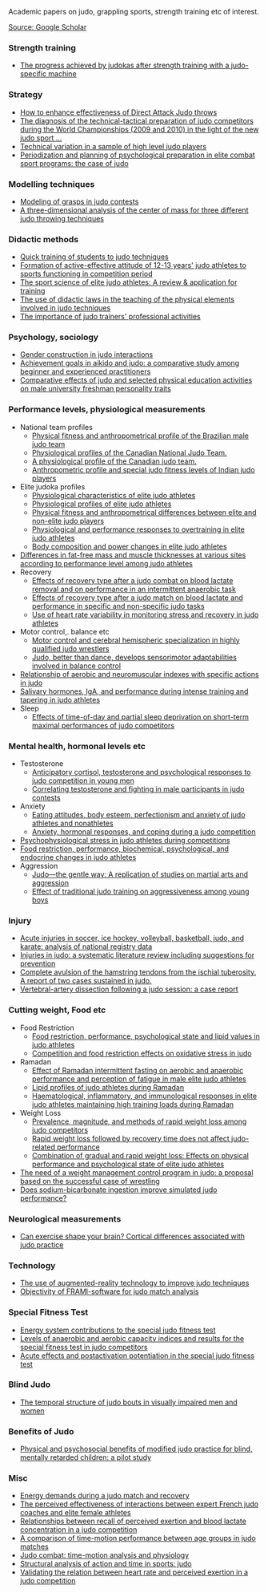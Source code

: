 Academic papers on judo, grappling sports, strength training etc of interest. 

[Source: Google Scholar](https://scholar.google.co.uk/scholar?start=20&q=judo&hl=en&as_sdt=0,5)

### Strength training
- [The progress achieved by judokas after strength training with a judo-specific machine](https://www.ncbi.nlm.nih.gov/pmc/articles/PMC3863927/)


### Strategy
- [How to enhance effectiveness of Direct Attack Judo throws](https://arxiv.org/vc/arxiv/papers/1401/1401.1102v1.pdf)
- [The diagnosis of the technical-tactical preparation of judo competitors during the World Championships (2009 and 2010) in the light of the new judo sport …]()
- [Technical variation in a sample of high level judo players](http://journals.sagepub.com/doi/abs/10.2466/pms.106.3.859-869)
- [Periodization and planning of psychological preparation in elite combat sport programs: the case of judo](https://www.tandfonline.com/doi/abs/10.1080/1612197X.2005.9671755)


### Modelling techniques
- [Modeling of grasps in judo contests](https://www.tandfonline.com/doi/abs/10.1080/24748668.2010.11868518)
- [A three-dimensional analysis of the center of mass for three different judo throwing techniques](https://www.ncbi.nlm.nih.gov/pmc/articles/PMC3863919/)


### Didactic methods
- [Quick training of students to judo techniques](https://papers.ssrn.com/sol3/papers.cfm?abstract_id=2782372)
- [Formation of active-effective attitude of 12-13 years' judo athletes to sports functioning in competition period](http://dspace.bsu.edu.ru/handle/123456789/21687)
- [The sport science of elite judo athletes: A review & application for training]()
- [The use of didactic laws in the teaching of the physical elements involved in judo techniques](http://yadda.icm.edu.pl/yadda/session.action?userAction=property&parameterName=common%2Flang&parameterValue=en&currentUrl=%2Fyadda%2F%2Felement%2Fbwmeta1.element.desklight-c5bc34fb-8add-4408-b4b8-1ec48778399d&currentApplicationPath=%2Felement%2Fbwmeta1.element.desklight-c5bc34fb-8add-4408-b4b8-1ec48778399d&selectResultsNumber=20)
- [The importance of judo trainers' professional activities](https://www.researchgate.net/profile/Stanislaw_Sterkowicz2/publication/285235136_The_importance_of_judo_trainers'_professional_activities/links/565cabfc08ae4988a7bb7cde.pdf)


### Psychology, sociology
- [Gender construction in judo interactions](https://journals.sagepub.com/doi/abs/10.1177/1012690207084750)
- [Achievement goals in aikido and judo: a comparative study among beginner and experienced practitioners](https://www.tandfonline.com/doi/abs/10.1080/10413200008404221)
- [Comparative effects of judo and selected physical education activities on male university freshman personality traits](https://shapeamerica.tandfonline.com/doi/abs/10.1080/10671188.1970.10614993)


### Performance levels, physiological measurements
- National team profiles
  - [Physical fitness and anthropometrical profile of the Brazilian male judo team](https://www.jstage.jst.go.jp/article/jpa2/26/2/26_2_59/_article/-char/ja/)
  - [Physiological profiles of the Canadian National Judo Team.](https://europepmc.org/abstract/med/2819609)
  - [A physiological profile of the Canadian judo team.](https://europepmc.org/abstract/med/7300299)
  - [Anthropometric profile and special judo fitness levels of Indian judo players](https://www.ncbi.nlm.nih.gov/pmc/articles/PMC3426730/)
- Elite judoka profiles
  - [Physiological characteristics of elite judo athletes](https://www.thieme-connect.com/products/ejournals/abstract/10.1055/s-2007-1024667)
  - [Physiological profiles of elite judo athletes](https://link.springer.com/article/10.2165/11538580-000000000-00000)
  - [Physical fitness and anthropometrical differences between elite and non-elite judo players](http://www.academia.edu/download/41680373/Physical_fitness_and_anthropometrical_di20160128-30781-13i2iv.pdf)
  - [Physiological and performance responses to overtraining in elite judo athletes](https://www.researchgate.net/profile/Robin_Callister/publication/20869343_Physiological_and_performance_responses_to_overtraining_in_elite_judo_athletes/links/5813338508aeb720f6825e7b/Physiological-and-performance-responses-to-overtraining-in-elite-judo-athletes.pdf)
  - [Body composition and power changes in elite judo athletes](https://www.researchgate.net/profile/Analiza_Silva/publication/45276362_Body_Composition_and_Power_Changes_in_Elite_Judo_Athletes/links/0fcfd50f82f7478886000000/Body-Composition-and-Power-Changes-in-Elite-Judo-Athletes.pdf)
- [Differences in fat-free mass and muscle thicknesses at various sites according to performance level among judo athletes](http://www.judoliitto.fi/site/assets/files/4107/differences_20in_20fat-free_20mass.pdf)
- Recovery
  - [Effects of recovery type after a judo combat on blood lactate removal and on performance in an intermittent anaerobic task](https://www.researchgate.net/profile/Fabio_Nakamura/publication/8883112_Effects_of_recovery_type_after_a_judo_combat_on_blood_lactate_removal_and_on_performance_in_an_intermittent_anaerobic_task/links/00b7d51f67e4ea2ba0000000/Effects-of-recovery-type-after-a-judo-combat-on-blood-lactate-removal-and-on-performance-in-an-intermittent-anaerobic-task.pdf)
  - [Effects of recovery type after a judo match on blood lactate and performance in specific and non-specific judo tasks](https://link.springer.com/article/10.1007/s00421-009-1134-2)
  - [Use of heart rate variability in monitoring stress and recovery in judo athletes](https://journals.lww.com/nsca-jscr/Abstract/2014/07000/Use_of_Heart_Rate_Variability_in_Monitoring_Stress.14.aspx)
- Motor control,. balance etc
  - [Motor control and cerebral hemispheric specialization in highly qualified judo wrestlers](https://www.sciencedirect.com/science/article/pii/S0028393201002275)
  - [Judo, better than dance, develops sensorimotor adaptabilities involved in balance control](https://www.sciencedirect.com/science/article/pii/S0966636201001497)
- [Relationship of aerobic and neuromuscular indexes with specific actions in judo](https://www.sciencedirect.com/science/article/pii/S076515971100013X)
- [Salivary hormones, IgA, and performance during intense training and tapering in judo athletes](https://journals.lww.com/nsca-jscr/Fulltext/2013/09000/Salivary_Hormones,_IgA,_and_Performance_During.27.aspx)
- Sleep
  - [Effects of time-of-day and partial sleep deprivation on short-term maximal performances of judo competitors](https://journals.lww.com/nsca-jscr/fulltext/2013/09000/Effects_of_Time_of_Day_and_Partial_Sleep.15.aspx)


### Mental health, hormonal levels etc
- Testosterone
  - [Anticipatory cortisol, testosterone and psychological responses to judo competition in young men](https://www.sciencedirect.com/science/article/pii/S0306453002000288)
  - [Correlating testosterone and fighting in male participants in judo contests](https://www.sciencedirect.com/science/article/pii/S0031938499001687)
- Anxiety
  - [Eating attitudes, body esteem, perfectionism and anxiety of judo athletes and nonathletes](https://www.thieme-connect.com/products/ejournals/html/10.1055/s-2006-924334)
  - [Anxiety, hormonal responses, and coping during a judo competition](https://onlinelibrary.wiley.com/doi/abs/10.1002/1098-2337(20010101/31)27:1%3C55::AID-AB5%3E3.0.CO;2-H)
- [Psychophysiological stress in judo athletes during competitions](https://www.researchgate.net/profile/Claude_Ferrand/publication/11894841_Psychophysiological_stress_in_judo_athletes_during_competition/links/0912f5131beeaa27ee000000.pdf)
- [Food restriction, performance, biochemical, psychological, and endocrine changes in judo athletes](http://www.judoliitto.fi/site/assets/files/4107/foodrestrictiondegoutte.pdf)
- Aggression
  - [Judo—the gentle way: A replication of studies on martial arts and aggression](http://journals.sagepub.com/doi/abs/10.2466/pms.1999.88.3.992)
  - [Effect of traditional judo training on aggressiveness among young boys](http://journals.sagepub.com/doi/abs/10.2466/pms.2002.94.1.21)


### Injury
- [Acute injuries in soccer, ice hockey, volleyball, basketball, judo, and karate: analysis of national registry data](https://www.bmj.com/content/311/7018/1465.abstract)
- [Injuries in judo: a systematic literature review including suggestions for prevention](https://bjsm.bmj.com/content/47/18/1139.short)
- [Complete avulsion of the hamstring tendons from the ischial tuberosity. A report of two cases sustained in judo.](http://bjsm.bmj.com/content/30/1/72.short)
- [Vertebral-artery dissection following a judo session: a case report](https://www.thieme-connect.com/products/ejournals/abstract/10.1055/s-2008-1071595)


### Cutting weight, Food etc
- Food Restriction
  - [Food restriction, performance, psychological state and lipid values in judo athletes](http://www.judoliitto.fi.pwire.fi/site/assets/files/4107/food_restriction.pdf)
  - [Competition and food restriction effects on oxidative stress in judo](https://www.thieme-connect.com/products/ejournals/abstract/10.1055/s-2005-872966)
- Ramadan
  - [Effect of Ramadan intermittent fasting on aerobic and anaerobic performance and perception of fatigue in male elite judo athletes](https://journals.lww.com/nsca-jscr/Abstract/2009/12000/Effect_of_Ramadan_Intermittent_Fasting_on_Aerobic.39.aspx)
  - [Lipid profiles of judo athletes during Ramadan](https://www.researchgate.net/profile/Karim_Chamari/publication/5962997_Lipid_Profiles_of_Judo_Athletes_during_Ramadan/links/09e415001cd8b73067000000.pdf)
  - [Haematological, inflammatory, and immunological responses in elite judo athletes maintaining high training loads during Ramadan](http://www.nrcresearchpress.com/doi/abs/10.1139/H09-095)
- Weight Loss
  - [Prevalence, magnitude, and methods of rapid weight loss among judo competitors](https://www.escueladefrutos.es/wp-content/uploads/2012/12/artioli_prevalence_magnitude_and_methods_of_rapid_weight_loss_among_judo_competitors_2009.pdf)
  - [Rapid weight loss followed by recovery time does not affect judo-related performance](https://shapeamerica.tandfonline.com/doi/abs/10.1080/02640410903428574)
  - [Combination of gradual and rapid weight loss: Effects on physical performance and psychological state of elite judo athletes](https://www.tandfonline.com/doi/abs/10.1080/02640410802413214)
- [The need of a weight management control program in judo: a proposal based on the successful case of wrestling](https://jissn.biomedcentral.com/articles/10.1186/1550-2783-7-15)
- [Does sodium-bicarbonate ingestion improve simulated judo performance?](http://journals.humankinetics.com/doi/abs/10.1123/ijsnem.17.2.206)


### Neurological measurements
- [Can exercise shape your brain? Cortical differences associated with judo practice](https://www.sciencedirect.com/science/article/pii/S1440244008002144)


### Technology
- [The use of augmented-reality technology to improve judo techniques](https://www.researchgate.net/publication/318886784_The_use_of_augmented-reality_technology_to_improve_judo_techniques_Premises_assumptions_methodology_research_tools_preliminary_scenarios_-_The_first_stage_of_the_study)
- [Objectivity of FRAMI-software for judo match analysis](https://www.tandfonline.com/doi/abs/10.1080/24748668.2011.11868546)


### Special Fitness Test
- [Energy system contributions to the special judo fitness test](http://journals.humankinetics.com/doi/abs/10.1123/ijspp.6.3.334)
- [ Levels of anaerobic and aerobic capacity indices and results for the special fitness test in judo competitors](https://judoinfo.com/wp-content/uploads/2016/07/research.doc)
- [Acute effects and postactivation potentiation in the special judo fitness test](https://journals.lww.com/nsca-jscr/Abstract/2011/02000/Acute_Effects_and_Postactivation_Potentiation_in.20.aspx)


### Blind Judo
- [The temporal structure of judo bouts in visually impaired men and women](https://shapeamerica.tandfonline.com/doi/abs/10.1080/02640414.2011.603156)


### Benefits of Judo
- [Physical and psychosocial benefits of modified judo practice for blind, mentally retarded children: a pilot study](http://journals.sagepub.com/doi/abs/10.2466/pms.1992.74.3.915)


### Misc
- [Energy demands during a judo match and recovery](http://bjsm.bmj.com/content/37/3/245.short)
- [The perceived effectiveness of interactions between expert French judo coaches and elite female athletes](http://journals.humankinetics.com/doi/abs/10.1123/tsp.12.3.317)
- [Relationships between recall of perceived exertion and blood lactate concentration in a judo competition](http://journals.sagepub.com/doi/abs/10.2466/pms.2001.92.3c.1139)
- [A comparison of time-motion performance between age groups in judo matches](https://shapeamerica.tandfonline.com/doi/abs/10.1080/02640414.2012.679675)
- [Judo combat: time-motion analysis and physiology](https://www.tandfonline.com/doi/abs/10.1080/24748668.2013.11868676)
- [Structural analysis of action and time in sports: judo](https://www.degruyter.com/view/j/jqas.2010.6.4/jqas.2010.6.4.1226/jqas.2010.6.4.1226.pdf)
- [Validating the relation between heart rate and perceived exertion in a judo competition]()
